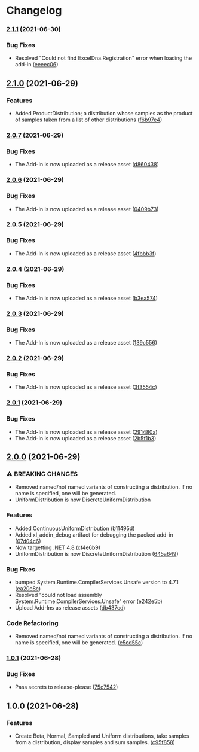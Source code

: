 # Changelog

### [2.1.1](https://www.github.com/andrewesweet/FullMonty/compare/v2.1.0...v2.1.1) (2021-06-30)


### Bug Fixes

* Resolved "Could not find ExcelDna.Registration" error when loading the add-in ([eeeec06](https://www.github.com/andrewesweet/FullMonty/commit/eeeec06b34b16cab3c304740302deb1aee4635be))

## [2.1.0](https://www.github.com/andrewesweet/FullMonty/compare/v2.0.7...v2.1.0) (2021-06-29)


### Features

* Added ProductDistribution; a distribution whose samples as the product of samples taken from a list of other distributions ([f6b97e4](https://www.github.com/andrewesweet/FullMonty/commit/f6b97e4e5f59847179bfa4c96d52215d6fea9d55))

### [2.0.7](https://www.github.com/andrewesweet/FullMonty/compare/v2.0.6...v2.0.7) (2021-06-29)


### Bug Fixes

* The Add-In is now uploaded as a release asset ([d860438](https://www.github.com/andrewesweet/FullMonty/commit/d860438f840f78e5ab13dc9b6f713a669f9c6226))

### [2.0.6](https://www.github.com/andrewesweet/FullMonty/compare/v2.0.5...v2.0.6) (2021-06-29)


### Bug Fixes

* The Add-In is now uploaded as a release asset ([0409b73](https://www.github.com/andrewesweet/FullMonty/commit/0409b73949f52fb710f6ee54afc6c0b70275fde8))

### [2.0.5](https://www.github.com/andrewesweet/FullMonty/compare/v2.0.4...v2.0.5) (2021-06-29)


### Bug Fixes

* The Add-In is now uploaded as a release asset ([4fbbb3f](https://www.github.com/andrewesweet/FullMonty/commit/4fbbb3fe2ab730c84338bae869ea6188d398fb84))

### [2.0.4](https://www.github.com/andrewesweet/FullMonty/compare/v2.0.3...v2.0.4) (2021-06-29)


### Bug Fixes

* The Add-In is now uploaded as a release asset ([b3ea574](https://www.github.com/andrewesweet/FullMonty/commit/b3ea574bae6bc5137546d7e6aa6970bb7eb455b4))

### [2.0.3](https://www.github.com/andrewesweet/FullMonty/compare/v2.0.2...v2.0.3) (2021-06-29)


### Bug Fixes

* The Add-In is now uploaded as a release asset ([139c556](https://www.github.com/andrewesweet/FullMonty/commit/139c556df7f645f6b38c622cf9e022d87a0e1592))

### [2.0.2](https://www.github.com/andrewesweet/FullMonty/compare/v2.0.1...v2.0.2) (2021-06-29)


### Bug Fixes

* The Add-In is now uploaded as a release asset ([3f3554c](https://www.github.com/andrewesweet/FullMonty/commit/3f3554c8736fd1d856483f5973cd4e96978d0afe))

### [2.0.1](https://www.github.com/andrewesweet/FullMonty/compare/v2.0.0...v2.0.1) (2021-06-29)


### Bug Fixes

* The Add-In is now uploaded as a release asset ([291480a](https://www.github.com/andrewesweet/FullMonty/commit/291480aab03fff5a8590f9f664b5694aa9be5408))
* The Add-In is now uploaded as a release asset ([2b5f1b3](https://www.github.com/andrewesweet/FullMonty/commit/2b5f1b3757480487b3552f24333f57a292b91218))

## [2.0.0](https://www.github.com/andrewesweet/FullMonty/compare/v1.0.1...v2.0.0) (2021-06-29)


### ⚠ BREAKING CHANGES

* Removed named/not named variants of constructing a distribution. If no name is specified, one will be generated.
* UniformDistribution is now DiscreteUniformDistribution

### Features

* Added ContinuousUniformDistribution ([b11495d](https://www.github.com/andrewesweet/FullMonty/commit/b11495da7d4108014f917ea19fac93b7d6d7c711))
* Added xl_addin_debug artifact for debugging the packed add-in ([07d04c6](https://www.github.com/andrewesweet/FullMonty/commit/07d04c6a73b8aed69ad1dbbdbc7d7b1df960de70))
* Now targetting .NET 4.8 ([cf4e6b9](https://www.github.com/andrewesweet/FullMonty/commit/cf4e6b98365d26b976e8d8c5301be91eee55cb6f))
* UniformDistribution is now DiscreteUniformDistribution ([645a649](https://www.github.com/andrewesweet/FullMonty/commit/645a64997893cbfaf281e12d4080eca220a589de))


### Bug Fixes

* bumped System.Runtime.CompilerServices.Unsafe version to 4.7.1 ([ea20e8c](https://www.github.com/andrewesweet/FullMonty/commit/ea20e8cd23055ff25748dc9f0b91123677d752ce))
* Resolved "could not load assembly System.Runtime.CompilerServices.Unsafe" error ([e242e5b](https://www.github.com/andrewesweet/FullMonty/commit/e242e5b7bf8888ff794399cd132bbb3336f33c3a))
* Upload Add-Ins as release assets ([db437cd](https://www.github.com/andrewesweet/FullMonty/commit/db437cd9b02e834bc5d622d8b8961d708e406f7f))


### Code Refactoring

* Removed named/not named variants of constructing a distribution. If no name is specified, one will be generated. ([e5cd55c](https://www.github.com/andrewesweet/FullMonty/commit/e5cd55c8a304c5358f789a9650d08704eba96ed7))

### [1.0.1](https://www.github.com/andrewesweet/FullMonty/compare/v1.0.0...v1.0.1) (2021-06-28)


### Bug Fixes

* Pass secrets to release-please ([75c7542](https://www.github.com/andrewesweet/FullMonty/commit/75c754203551c95601576f55fe2022dd8d28abc8))

## 1.0.0 (2021-06-28)


### Features

* Create Beta, Normal, Sampled and Uniform distributions, take samples from a distribution, display samples and sum samples. ([c95f858](https://www.github.com/andrewesweet/FullMonty/commit/c95f858ae2d97e1ad4439b1f78c9dcac85633242))
